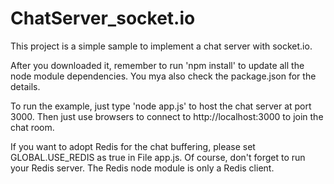 ChatServer_socket.io
====================

This project is a simple sample to implement a chat server with socket.io.

After you downloaded it, remember to run 'npm install' to update all the node module dependencies.
You mya also check the package.json for the details.

To run the example, just type 'node app.js' to host the chat server at port 3000. Then just use
browsers to connect to http://localhost:3000 to join the chat room.

If you want to adopt Redis for the chat buffering, please set GLOBAL.USE_REDIS as true in File 
app.js. Of course, don't forget to run your Redis server. The Redis node module is only a Redis
client.
